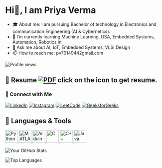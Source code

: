 # Hi👋, I am Priya Verma

- 🎓 About me: I am pursuing Bachelor of technology in Electronics and communication Engineering (AI & Cybernetics).
- 🔭 I’m currently learning Machine Learning, DSA, Embedded Systems, Automation, Robotics in 
- 💬 Ask me about AI, IoT, Embedded Systems, VLSI Design
- 📫 How to reach me: pv70149442gmail.com
  



![Profile views](https://komarev.com/ghpvc/?username=yourusername&style=flat-square)
## 📄 Resume [![PDF](https://img.icons8.com/color/48/adobe-acrobat--v1.png)](https://drive.google.com/file/d/1xTswZHJcF73kHxdQ8Uq-SFaqbkEgk4kf/view?usp=drive_link)     click on the icon to get resume.


### 🔗 Connect with Me  

[![LinkedIn](https://img.shields.io/badge/-LinkedIn-000?style=flat&logo=linkedin)](https://www.linkedin.com/in/priya-v-58a28b251)
[![Instagram](https://img.shields.io/badge/-Instagram-000?style=flat&logo=instagram)](https://www.instagram.com/v_priya_05?utm_source=ig_web_button_share_sheet&igsh=ZDNlZDc0MzIxNw==)
[![LeetCode](https://img.shields.io/badge/-LeetCode-000?style=flat&logo=leetcode)](https://leetcode.com/u/Priyaverma05/)
[![GeeksforGeeks](https://img.shields.io/badge/-GeeksforGeeks-000?style=flat&logo=geeksforgeeks)](https://www.geeksforgeeks.org/user/pv701s99c/)


## 🚀 Languages & Tools  

<p align="left">
  <a href="https://www.python.org" target="_blank">
    <img src="https://cdn.jsdelivr.net/gh/devicons/devicon/icons/python/python-original.svg" alt="Python" width="40" height="40"/>
  </a>
  <a href="https://www.mathworks.com/products/matlab.html" target="_blank">
    <img src="https://upload.wikimedia.org/wikipedia/commons/2/21/Matlab_Logo.png" alt="MATLAB" width="40" height="40"/>
  </a>
  <a href="https://www.arduino.cc/" target="_blank">
    <img src="https://cdn.jsdelivr.net/gh/devicons/devicon/icons/arduino/arduino-original.svg" alt="Arduino" width="40" height="40"/>
  </a>
  <a href="https://en.wikipedia.org/wiki/C_(programming_language)" target="_blank">
    <img src="https://cdn.jsdelivr.net/gh/devicons/devicon/icons/c/c-original.svg" alt="C" width="40" height="40"/>
  </a>
  <a href="https://en.wikipedia.org/wiki/C%2B%2B" target="_blank">
    <img src="https://cdn.jsdelivr.net/gh/devicons/devicon/icons/cplusplus/cplusplus-original.svg" alt="C++" width="40" height="40"/>
  </a>
  <a href="https://www.java.com" target="_blank">
    <img src="https://cdn.jsdelivr.net/gh/devicons/devicon/icons/java/java-original.svg" alt="Java" width="40" height="40"/>
  </a>
</p>



![Your GitHub Stats](https://github-readme-stats.vercel.app/api?username=priyaverma05&show_icons=true&theme=dark)


![Top Languages](https://github-readme-stats.vercel.app/api/top-langs/?username=priyaverma05&layout=compact&theme=dark)
















